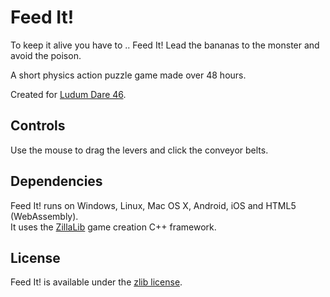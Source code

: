 Feed It!
========

To keep it alive you have to .. Feed It!
Lead the bananas to the monster and avoid the poison.

A short physics action puzzle game made over 48 hours.

Created for [Ludum Dare 46](https://ldjam.com/events/ludum-dare/46/$198690).

## Controls
Use the mouse to drag the levers and click the conveyor belts.

## Dependencies
Feed It! runs on Windows, Linux, Mac OS X, Android, iOS and HTML5 (WebAssembly).  
It uses the [ZillaLib](https://github.com/schellingb/ZillaLib) game creation C++ framework.

## License
Feed It! is available under the [zlib license](http://www.gzip.org/zlib/zlib_license.html).
